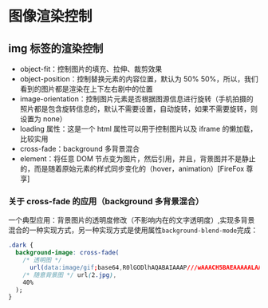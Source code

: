 # 图像渲染控制

## img 标签的渲染控制

- object-fit：控制图片的填充、拉伸、裁剪效果
- object-position：控制替换元素的内容位置，默认为 50% 50%，所以，我们看到的图片都是渲染在上下左右剧中的位置
- image-orientation：控制图片元素是否根据图源信息进行旋转（手机拍摄的照片都是包含旋转信息的，默认不需要设置，自动旋转，如果不需要旋转，则设置为 none）
- loading 属性：这是一个 html 属性可以用于控制图片以及 iframe 的懒加载，比较实用
- cross-fade：background 多背景混合
- element：将任意 DOM 节点变为图片，然后引用，并且，背景图并不是静止的，而是随着原始元素的样式同步变化的（hover，animation）[FireFox 尊享]

### 关于 cross-fade 的应用（background 多背景混合）

一个典型应用：背景图片的透明度修改（不影响内在的文字透明度）,实现多背景混合的一种实现方式，另一种实现方式是使用属性`background-blend-mode`完成：

```css
.dark {
  background-image: cross-fade(
    /* 透明图 */
      url(data:image/gif;base64,R0lGODlhAQABAIAAAP///wAAACH5BAEAAAAALAAAAAABAAEAAAICRAEAOw==),
    /* 随意背景图 */ url(2.jpg),
    40%
  );
}
```
